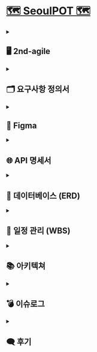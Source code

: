 # [🗺️ SeoulPOT 🗺️](http://15.165.46.156/)

<details>
  <summary><h2>🖥️ 2nd-agile</h2></summary>
  <p><strong>개발 기간</strong> | 2024-08-28 ~ 2024-09-27 (총 30일)</p>
  <p><strong>개발 목표</strong> | 웹 UI 개선, 기능 성능 강화, 데이터 분석 수행, 데이터 업데이트 자동화</p>
  <p><strong>UI</strong> |</p>
<table style="width: 100%; border-collapse: collapse;">
  <tr>
    <th align="center">
      한글 UI
    </th>
    <th align="center">
      영어 UI
    </th>
  </tr>
  <tr>
    <td align="center">
      <img src="https://github.com/user-attachments/assets/ccbe19ee-93f0-4c89-be38-7d8e6e08d094" width="500"/>
    </td>
    <td align="center">
      <img src="https://github.com/user-attachments/assets/665f4684-3119-434b-a127-4bf05501c25a" width="500"/>
    </td>
  </tr>
  <tr>
    <td align="center">
      <img src="https://github.com/user-attachments/assets/cc9283ac-1be0-483b-b132-4734506c325b" width="500"/>
    </td>
    <td align="center">
      <img src="https://github.com/user-attachments/assets/d9071641-c327-4d13-a929-633a072af297" width="500"/>
    </td>
  </tr>
  
  <tr>
    <td align="center">
      <img src="https://github.com/user-attachments/assets/cbf38bb9-5502-4d06-b055-0ccd3866e3a9" width="500"/>
    </td>
    <td align="center">
      <img src="https://github.com/user-attachments/assets/0d370d5b-569a-4553-bfc1-23bb0dc65173" width="500"/>
    </td>
  </tr>
  <tr>
    <td align="center">
      <img src="https://github.com/user-attachments/assets/375bf580-65c7-4f43-82ab-7b839da39059" width="500"/>
    </td>
    <td align="center">
      <img src="https://github.com/user-attachments/assets/213e3fb4-9f94-406d-92c5-3828e871420e" width="500"/>
    </td>
  </tr>
  <tr>
    <td align="center">
      <img src="https://github.com/user-attachments/assets/02ed4d4e-7d51-4d24-bb57-09ef4223a556" width="500"/>
    </td>
    <td align="center">
      <img src="https://github.com/user-attachments/assets/4ec75489-ea10-498b-8fab-fa9dbe0fa9b7" width="500"/>
    </td>
  </tr>
  <tr>
    <td align="center">
      <img src="https://github.com/user-attachments/assets/588fe046-52e9-44c8-9c53-7add02ae7fd6" width="500"/>
    </td>
    <td align="center">
      <img src="https://github.com/user-attachments/assets/63904072-988c-4e8b-b653-8242e6b3a7c1" width="500"/>
    </td>
  </tr>
</table>



</details>

<details>
  <summary><h2>🗂️ 요구사항 정의서</h2></summary>
  <details>
    <summary>프로젝트 관리</summary>
    <br/>
    <img src="https://github.com/user-attachments/assets/93ce529c-6a90-4bdd-b278-1b404907bfa5"  width="700"/>
  </details>
  <details>
    <summary>웹</summary>
    <br/>
    <img src="https://github.com/user-attachments/assets/d386f944-154c-4a11-940a-864fbf9fbf34"  width="700"/>
  </details>
  <details>
    <summary>DA-AI</summary>
    <br/>
    <img src="https://github.com/user-attachments/assets/e5405161-76f5-4746-912b-26c5891bccee"  width="700"/>
  </details>
  <details>
    <summary>DE</summary>
    <br/>
    <img src="https://github.com/user-attachments/assets/fa0537cc-bf91-4233-a98a-1bd4a9d4cbbe"  width="700"/>
  </details>
</details>

<details>
  <summary><h2>🎨 Figma</h2></summary>
  <img src="https://github.com/user-attachments/assets/44598316-7fd2-432b-8a9e-eccbab765b47"  width="1000"/>
</details>

<details>
  <summary><h2>🌐 API 명세서</h2></summary>
  <img src="https://github.com/user-attachments/assets/78e5917d-3bc8-43e5-add0-6e3ba315e0d3"  width="700"/>
</details>


<details>
  <summary><h2>💾 데이터베이스 (ERD)</h2></summary>
  <img src="https://github.com/user-attachments/assets/3fd00d33-0c3c-4a4f-ae01-9ff6c08db329"  width="700"/>
</details>

<details>
  <summary><h2>📅 일정 관리 (WBS)</h2></summary>
  <img src="https://github.com/user-attachments/assets/8c51f9bd-d421-4e16-864d-10c425b8a320"  width="1000"/>
</details>


<details>
  <summary><h2>📚 아키텍쳐</h2></summary>
  <img src="https://github.com/user-attachments/assets/3672822f-8e68-49e6-90dd-4cd3338c1c05"  width="700"/>
</details>

<details>
  <summary><h2>💣 이슈로그</h2></summary>
  <h3>⚠️ 추론시간 장기화 문제 [AI-한줄평]</h3>
  <p><strong>문제:</strong> 한줄평 생성 시 추론시간 과다(420 시간)</p>
  <p><strong>해결:</strong> 모델 양자화를 바탕으로 시간 감소(38 시간)</p>
  
  ```
quantized_model = torch.quantization.quantize_dynamic(
    model, {torch.nn.Linear}, dtype=torch.qint8  
)
```

  <br/>
  <h3>⚠️ 문장 완성도 성능저하 문제 [AI-한줄평]</h3>
  <p><strong>문제:</strong> 원문을 한줄로 요약하면서 문장이 과도하게 길어지고 문맥의 완성도가 상당히 저하</p>
  <p><strong>해결:</strong> 추론 과정에서 원문을 일정단위로 분할요약하고 다시 합친 후 재요약하는 식으로 일부 해결</p>
  
  ```
chunks = [input_ids[i:i + 100] for i in range(0, len(input_ids), 100)]
```

  <br/>
</details>


<details>
  <summary><h2>🗨️ 후기</h2></summary>
  <p class="message">
      <strong>민정 : </strong>
      이리저리 부딪혀가며 다같이 으쌰으쌰한 3달이었습니다. 배운게 참 많아요 !!
      다들 넘 고생하셨습니다. 앞으로도 각자의 자리에서 화이팅 !! 💫
  </p>
  <p class="message">
      <strong>은진 : </strong>
  </p>
  <p class="message">
      <strong>종식 : </strong>
      처음에는 제가 끝가지 갈 수 있을까 의구심이 들었지만, 유능한 팀원들 덕분에 가능했던 것 같습니다. 모두 최종프로젝트도, 나중에 있을 취업도 화이팅입니다!
  </p>
  <p class="message">
      <strong>해린 : </strong>
      테레비들과 함께해서 즐거웠습니다. 이런저런 어려움도 팀원들 덕분에 여기까지 온 거 같아요.
      다들 너무 고생했고 마지막까지 힘내봐여 😉
  </p>
  <p class="message">
      <strong>건우 :</strong>
      텔레비전들과 함께했던 토이프로젝트. 어려웠던 게 참 많았지만, 팀원들이 있어서 해낼 수 있었습니다. 다들 최종 프로젝트때도 각자 위치에서 힘내요!!
  </p>
  <p class="message">
      <strong>연규 : </strong>
      처음부터 끝까지 하나의 프로젝트를 함께할 수 있어서 즐거웠습니다.
      맡은 역할에 대한 책임감의 중요성을 느끼게 되었고, 남은 기간 끝까지 화이팅해요 ~ !
  </p>
  <p class="message">
      <strong>승민 : </strong>
  </p>
  <p class="message">
      <strong>영빈 : </strong>
      뒤늦게 합류해서 한달밖에 함께하지 못했지만 하길 참 잘했다고 생각했습니다. 배운게 많은 한달이었습니다. 최종프로젝트도 화이팅~ 
  </p>
</details>
